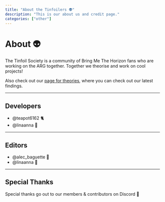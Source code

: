 ```yaml
---
title: "About the Tinfoilers 👽"
description: "This is our about us and credit page."
categories: ["other"]
---
```


# About 👽

The Tinfoil Society is a community of Bring Me The Horizon fans who are working on the ARG together.  Together we theorise and work on cool projects!

Also check out our [page for theories](https://the-secret-tinfoil-society.notion.site/BRING-ME-THE-HORIZON-ARG-6c86ee58ee3b41a6b0c594cf59201d4b),  where you can check out our latest findings.

---

## Developers

* @teapot6162 🐈
* @linaanna 👾

---

## Editors

* @alec_baguette 🥖
* @linaanna 👾

---

## Special Thanks

Special thanks go out to our members & contributors on Discord 🖤